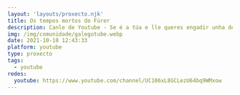 ```yaml
---
layout: 'layouts/proxecto.njk'
title: Os tempos mortos do Fürer
description: Canle de Youtube - Se é a túa e lle queres engadir unha descripción e etiquetas, ponte en contacto con nós.
img: /img/comunidade/galegotube.webp
date: 2021-10-18 12:43:33
platform: youtube
type: proxecto
tags:
  - youtube
redes:
  youtube: https://www.youtube.com/channel/UC106xL8GCLezU64bq9WMxow
---
```


